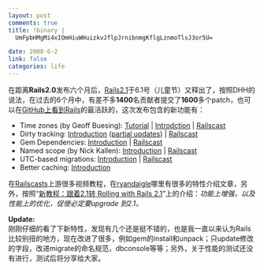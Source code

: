 ```yaml
--- 
layout: post
comments: true
title: !binary |
  UmFpbHMgMi4xIOmHiuWHuizkvJflpJrnibnmgKflgLznmoTlsJ3or5U=

date: 2008-6-2
link: false
categories: life
---
```

<p>在距离<strong>Rails2.0</strong>发布六个月后，<a href="http://weblog.rubyonrails.org/2008/6/1/rails-2-1-time-zones-dirty-caching-gem-dependencies-caching-etc">Rails2.1</a>于6.1号（儿童节）又释出了，按照DHH的说法，在过去的6个月中，有差不多<strong>1400</strong>名贡献者提交了<strong>1600</strong>多个patch，也可以在<a href="https://github.com/rails/rails/tree">GitHub上看到Rails</a>的最活跃的，这次发布包含的新功能有：</p>
<ul>
    <li>Time zones (by Geoff Buesing): <a href="http://mad.ly/2008/04/09/rails-21-time-zone-support-an-overview/">Tutorial</a> | <a href="http://ryandaigle.com/articles/2008/1/25/what-s-new-in-edge-rails-easier-timezones">Introdction</a> | <a href="http://railscasts.com/episodes/106">Railscast</a></li>
    <li>Dirty tracking: <a href="http://ryandaigle.com/articles/2008/3/31/what-s-new-in-edge-rails-dirty-objects">Introduction</a> (<a href="http://ryandaigle.com/articles/2008/4/1/what-s-new-in-edge-rails-partial-updates">partial updates</a>) | <a href="http://railscasts.com/episodes/109">Railscast</a></li>
    <li>Gem Dependencies: <a href="http://ryandaigle.com/articles/2008/4/1/what-s-new-in-edge-rails-gem-dependencies">Introduction</a> | <a href="http://railscasts.com/episodes/110">Railscast</a></li>
    <li>Named scope (by Nick Kallen): <a href="http://ryandaigle.com/articles/2008/3/24/what-s-new-in-edge-rails-has-finder-functionality">Introduction</a> | <a href="http://railscasts.com/episodes/108">Railscast</a></li>
    <li><span class="caps">UTC</span>-based migrations: <a href="http://ryandaigle.com/articles/2008/4/2/what-s-new-in-edge-rails-utc-based-migration-versioning">Introduction</a> | <a href="http://railscasts.com/episodes/109">Railscast</a></li>
    <li>Better caching: <a href="http://ryandaigle.com/articles/2007/12/19/what-s-new-in-edge-rails-pluggable-controller-caching">Introduction</a></li>
</ul>
<p>在<a href="http://railscasts.com/">Railscasts</a>上游很多视频教程，在<a href="http://ryandaigle.com/">ryandaigle</a>哪里有很多的特性介绍文章，另外，按照&ldquo;<a href="http://chinaonrails.com/topic/view/1654.html">新教程：跟着2.1转 Rolling with Rails 2.1</a>&rdquo;上的介绍：<em>功能上增强，以及性能上的优化，促使必定要upgrade 到2.1。</em></p>
<p><strong>Update:</strong><br />
刚刚仔细的看了下新特性，发现有几个还是挺不错的，也是我一直以来认为Rails比较别扭的地方，现在改进了很多，例如gem的install和unpack；只update修改的字段，改进migrate的命名规范，dbconsole等等；另外，关于性能的测试还没有进行，测试后将分享给大家。</p>
